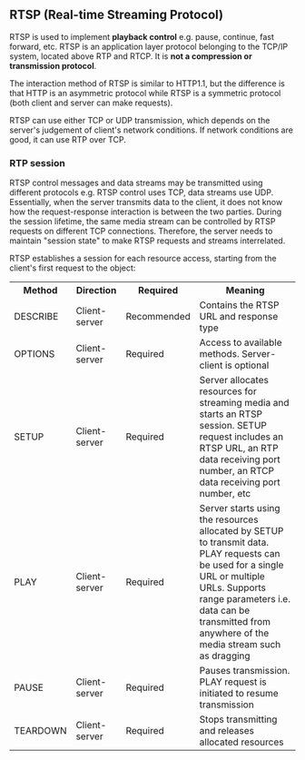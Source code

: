 ## RTSP (Real-time Streaming Protocol)

RTSP is used to implement **playback control** e.g. pause, continue, fast forward, etc. RTSP is an application layer protocol belonging to the TCP/IP system, located above RTP and RTCP. It is **not a compression or transmission protocol**.

The interaction method of RTSP is similar to HTTP1.1, but the difference is that HTTP is an asymmetric protocol while RTSP is a symmetric protocol (both client and server can make requests).

RTSP can use either TCP or UDP transmission, which depends on the server's judgement of client's network conditions. If network conditions are good, it can use RTP over TCP.

### RTP session

RTSP control messages and data streams may be transmitted using different protocols e.g. RTSP control uses TCP, data streams use UDP. Essentially, when the server transmits data to the client, it does not know how the request-response interaction is between the two parties. During the session lifetime, the same media stream can be controlled by RTSP requests on different TCP connections. Therefore, the server needs to maintain "session state" to make RTSP requests and streams interrelated.

RTSP establishes a session for each resource access, starting from the client's first request to the object:

<table>
<tr>
<th>Method</th>
<th>Direction</th>
<th>Required</th>
<th>Meaning</th>
</tr>

<tr>
<td>DESCRIBE</td>
<td>Client-server</td>
<td>Recommended</td>
<td>Contains the RTSP URL and response type</td>
</tr>

<tr>
<td>OPTIONS</td>
<td>Client-server</td>
<td>Required</td>
<td>Access to available methods. Server-client is optional</td>
</tr>

<tr>
<td>SETUP</td>
<td>Client-server</td>
<td>Required</td>
<td>Server allocates resources for streaming media and starts an RTSP session. SETUP request includes an RTSP URL, an RTP data receiving port number, an RTCP data receiving port number, etc</td>
</tr>

<tr>
<td>PLAY</td>
<td>Client-server</td>
<td>Required</td>
<td>Server starts using the resources allocated by SETUP to transmit data. PLAY requests can be used for a single URL or multiple URLs. Supports range parameters i.e. data can be transmitted from anywhere of the media stream such as dragging</td>
</tr>

<tr>
<td>PAUSE</td>
<td>Client-server</td>
<td>Required</td>
<td>Pauses transmission. PLAY request is initiated to resume transmission</td>
</tr>

<tr>
<td>TEARDOWN</td>
<td>Client-server</td>
<td>Required</td>
<td>Stops transmitting and releases allocated resources</td>
</tr>
</table>
